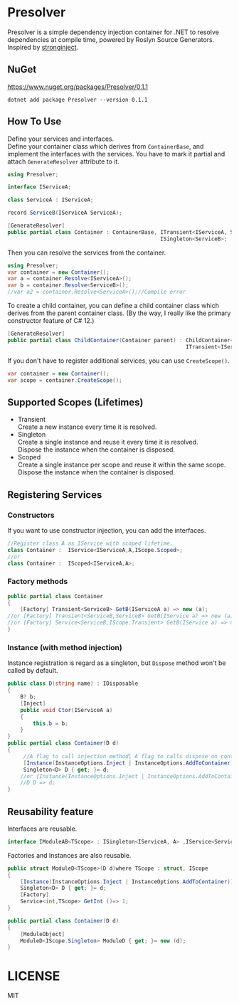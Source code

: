 # Presolver
Presolver is a simple dependency injection container for .NET to resolve dependencies at compile time, powered by Roslyn Source Generators.
Inspired by  [stronginject](https://github.com/YairHalberstadt/stronginject).


## NuGet
https://www.nuget.org/packages/Presolver/0.1.1
```
dotnet add package Presolver --version 0.1.1
```


## How To Use
Define your services and interfaces.  
Define your container class which derives from `ContainerBase`, and implement the interfaces with the services.
You have to mark it partial and attach `GenerateResolver` attribute to it.
```csharp
using Presolver;

interface IServiceA;

class ServiceA : IServiceA;

record ServiceB(IServiceA ServiceA);

[GenerateResolver]
public partial class Container : ContainerBase, ITransient<IServiceA, ServiceA>,
                                                ISingleton<ServiceB>;
```
Then you can resolve the services from the container.
```csharp
using Presolver;
var container = new Container();
var a = container.Resolve<IServiceA>();
var b = container.Resolve<ServiceB>();
//var a2 = container.Resolve<ServiceA>();//Compile error
```

To create a child container, you can define a child container class which derives from the parent container class.
(By the way, I really like the primary constructor feature of C# 12.)
```csharp
[GenerateResolver]
public partial class ChildContainer(Container parent) : ChildContainer<Container>(parent),
                                                        ITransient<IServiceA, ServiceA>;
```
If you don't have to register additional services, you can use `CreateScope()`.
```csharp
var container = new Container();
var scope = container.CreateScope();
```


## Supported Scopes (Lifetimes)
- Transient  
Create a new instance every time it is resolved.
- Singleton  
Create a single instance and reuse it every time it is resolved.  
Dispose the instance when the container is disposed.
- Scoped  
Create a single instance per scope and reuse it within the same scope.  
Dispose the instance when the container is disposed.
## Registering Services

### Constructors
If you want to use constructor injection, you can add the interfaces.
```csharp
//Register class A as IService with scoped lifetime.
class Container :  IService<IServiceA,A,IScope.Scoped>;
//or
class Container :  IScoped<IServiceA,A>;
```
### Factory methods
```csharp
public partial class Container 
{
    [Factory] Transient<ServiceB> GetB(IServiceA a) => new (a);
//or [Factory] Transient<ServiceB,ServiceB> GetB(IService a) => new (a);
//or [Factory] Service<ServiceB,IScope.Transient> GetB(IService a) => new (a);
}
```
### Instance (with method injection)

Instance registration is regard as a singleton, but `Dispose` method won't be called by default.
```csharp
public class D(string name) : IDisposable
{
    B? b;
    [Inject]
    public void Ctor(IServiceA a)
    {
        this.b = b;
    }
}
public partial class Container(D d)
{
     //A flag to call injection method| A flag to calls dispose on container disposal
     [Instance(InstanceOptions.Inject | InstanceOptions.AddToContainer)]
     Singleton<D> D { get; }= d;
    //or [Instance(InstanceOptions.Inject | InstanceOptions.AddToContainer)]
    //D D => d;
}
```


## Reusability feature
Interfaces are reusable.
```csharp
interface IModuleAB<TScope> : ISingleton<IServiceA, A> ,IService<ServiceB,TScope>where TScope : struct, IScope;
```
Factories and Instances are also reusable.
```csharp
public struct ModuleD<TScope>(D d)where TScope : struct, IScope
{
    [Instance(InstanceOptions.Inject | InstanceOptions.AddToContainer)]
    Singleton<D> D { get; }= d;
    [Factory]
    Service<int,TScope> GetInt ()=> 1;
}

public partial class Container(D d)
{
    [ModuleObject]
    ModuleD<IScope.Singleton> ModuleD { get; }= new (d);
}
```


# LICENSE
MIT